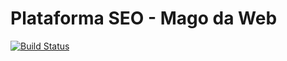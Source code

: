 # Plataforma SEO - Mago da Web

[![Build Status](https://travis-ci.org/laravel/framework.svg)](https://travis-ci.org/laravel/framework)